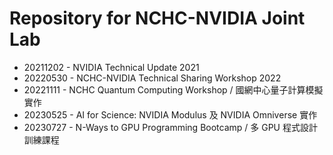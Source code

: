 # Repository for NCHC-NVIDIA Joint Lab

  - 20211202 - NVIDIA Technical Update 2021
  - 20220530 - NCHC-NVIDIA Technical Sharing Workshop 2022
  - 20221111 - NCHC Quantum Computing Workshop / 國網中心量子計算模擬實作
  - 20230525 - AI for Science: NVIDIA Modulus 及 NVIDIA Omniverse 實作
  - 20230727 - N-Ways to GPU Programming Bootcamp / 多 GPU 程式設計訓練課程

<!--
  vim:ft=markdown et wrap sw=4 sts=4:
  --
